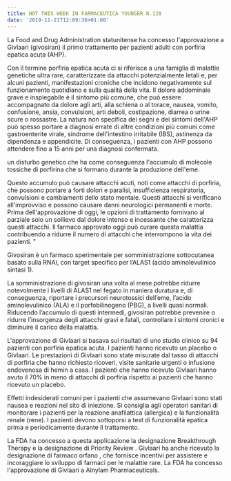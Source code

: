 ```yaml
---
title: HOT THIS WEEK IN FARMACEUTICA YOUNGER N.128
date: '2019-11-21T12:09:36+01:00'
---
```

La Food and Drug Administration statunitense ha concesso l'approvazione a Givlaari (givosiran) il primo trattamento per pazienti adulti con porfiria epatica acuta (AHP).

Con il termine porfiria epatica acuta ci si riferisce a una famiglia di malattie genetiche ultra rare, caratterizzate da attacchi potenzialmente letali e, per alcuni pazienti, manifestazioni croniche che incidono negativamente sul funzionamento quotidiano e sulla qualità della vita.  Il dolore addominale grave e inspiegabile è il sintomo più comune, che può essere accompagnato da dolore agli arti, alla schiena o al torace, nausea, vomito, confusione, ansia, convulsioni, arti deboli, costipazione, diarrea o urine scure o rossastre. La natura non specifica dei segni e dei sintomi dell'AHP può spesso portare a diagnosi errate di altre condizioni più comuni come gastroenterite virale, sindrome dell'intestino irritabile (IBS), astinenza da dipendenza e appendicite. Di conseguenza, i pazienti con AHP possono attendere fino a 15 anni per una diagnosi confermata.

un disturbo genetico che ha come conseguenza l'accumulo di molecole tossiche di porfirina che si formano durante la produzione dell'eme.

Questo accumulo può causare attacchi acuti, noti come attacchi di porfiria, che possono portare a forti dolori e paralisi, insufficienza respiratoria, convulsioni e cambiamenti dello stato mentale. Questi attacchi si verificano all'improvviso e possono causare danni neurologici permanenti e morte. Prima dell'approvazione di oggi, le opzioni di trattamento fornivano al parziale solo un sollievo dal dolore intenso e incessante che caratterizza questi attacchi. Il farmaco approvato oggi può curare questa malattia contribuendo a ridurre il numero di attacchi che interrompono la vita dei pazienti. "

Givosiran è un farmaco sperimentale per somministrazione sottocutanea basato sulla RNAi, con target specifico per l’ALAS1 (acido aminolevulinico sintasi 1).



La somministrazione di givosiran una volta al mese potrebbe ridurre notevolmente i livelli di ALAS1 nel fegato in maniera duratura e, di conseguenza, riportare i precursori neurotossici dell’eme, l’acido aminolevulinico (ALA) e il porfobilinogeno (PBG), a livelli quasi normali. Riducendo l’accumulo di questi intermedi, givosiran potrebbe prevenire o ridurre l’insorgenza degli attacchi gravi e fatali, controllare i sintomi cronici e diminuire il carico della malattia.

L'approvazione di Givlaari si basava sui risultati di uno studio clinico su 94 pazienti con porfiria epatica acuta. I pazienti hanno ricevuto un placebo o Givlaari. Le prestazioni di Givlaari sono state misurate dal tasso di attacchi di porfiria che hanno richiesto ricoveri, visite sanitarie urgenti o infusione endovenosa di hemin a casa. I pazienti che hanno ricevuto Givlaari hanno avuto il 70% in meno di attacchi di porfiria rispetto ai pazienti che hanno ricevuto un placebo.

Effetti indesiderati comuni per i pazienti che assumevano Givlaari sono stati nausea e reazioni nel sito di iniezione. Si consiglia agli operatori sanitari di monitorare i pazienti per la reazione anafilattica (allergica) e la funzionalità renale (rene). I pazienti devono sottoporsi a test di funzionalità epatica prima e periodicamente durante il trattamento.

La FDA ha concesso a questa applicazione la designazione Breakthrough Therapy e la designazione di Priority Review . Givlaari ha anche ricevuto la designazione di farmaco orfano , che fornisce incentivi per assistere e incoraggiare lo sviluppo di farmaci per le malattie rare. La FDA ha concesso l'approvazione di Givlaari a Alnylam Pharmaceuticals.
